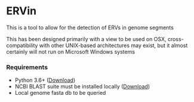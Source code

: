 # ERVin

This is a tool to allow for the detection of ERVs in genome segments

This has been designed primarily with a view to be used on OSX, cross-compatibility with other UNIX-based architectures may exist, but it almost certainly will not run on Microsoft Windows systems

### Requirements
- Python 3.6+ ([Download](https://www.python.org/downloads/))
- NCBI BLAST suite must be installed locally ([Download](ftp://ftp.ncbi.nlm.nih.gov/blast/executables/blast+/LATEST/))
- Local genome fasta db to be queried